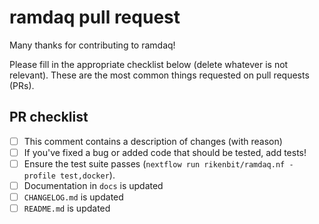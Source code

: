 # ramdaq pull request

Many thanks for contributing to ramdaq!

Please fill in the appropriate checklist below (delete whatever is not relevant).
These are the most common things requested on pull requests (PRs).

## PR checklist

- [ ] This comment contains a description of changes (with reason)
- [ ] If you've fixed a bug or added code that should be tested, add tests!
- [ ] Ensure the test suite passes (`nextflow run rikenbit/ramdaq.nf -profile test,docker`).
- [ ] Documentation in `docs` is updated
- [ ] `CHANGELOG.md` is updated
- [ ] `README.md` is updated
